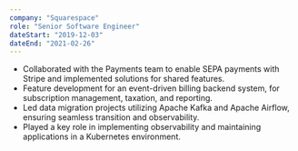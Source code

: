 ```yaml
---
company: "Squarespace"
role: "Senior Software Engineer"
dateStart: "2019-12-03"
dateEnd: "2021-02-26"
---
```


- Collaborated with the Payments team to enable SEPA payments with Stripe and implemented solutions for shared features.
- Feature development for an event-driven billing backend system, for subscription management, taxation, and reporting.
- Led data migration projects utilizing Apache Kafka and Apache Airflow, ensuring seamless transition and observability.
- Played a key role in implementing observability and maintaining applications in a Kubernetes environment.
